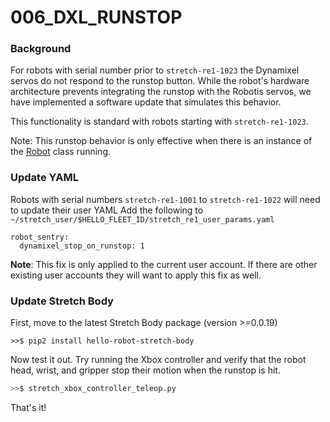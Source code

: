 # 006_DXL_RUNSTOP

### **Background**

For robots with serial number prior to `stretch-re1-1023` the Dynamixel servos do not respond to the runstop button. While the robot's hardware architecture prevents integrating the runstop with the Robotis servos, we have implemented a software update that simulates this behavior. 

This functionality is standard with robots starting with `stretch-re1-1023`.

Note: This runstop behavior is only effective when there is an instance of the [Robot](https://github.com/hello-robot/stretch_body/blob/dxl_runstop/body/stretch_body/robot.py) class running. 

### Update YAML

Robots with serial numbers `stretch-re1-1001` to `stretch-re1-1022` will need to update their user YAML Add the following to `~/stretch_user/$HELLO_FLEET_ID/stretch_re1_user_params.yaml`

```
robot_sentry:
  dynamixel_stop_on_runstop: 1
```

**Note**: This fix is only applied to the current user account. If there are other existing user accounts they will want to apply this fix as well.

### Update Stretch Body

First, move to the latest Stretch Body package (version >=0.0.19)

```
>>$ pip2 install hello-robot-stretch-body
```

Now test it out. Try running the Xbox controller and verify that the robot head, wrist, and gripper stop their motion when the runstop is hit.

```bash
>>$ stretch_xbox_controller_teleop.py 
```

That's it!



